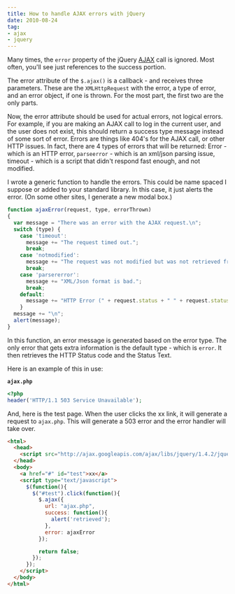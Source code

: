 ```yaml
---
title: How to handle AJAX errors with jQuery
date: 2010-08-24
tag:
- ajax
- jquery
---
```

Many times, the `error` property of the jQuery [AJAX](http://api.jquery.com/category/ajax/) call is ignored.  Most often, you'll see just references to the success portion.

<!--more-->

The error attribute of the `$.ajax()` is a callback - and receives three parameters.  These are the `XMLHttpRequest` with the error, a type of error, and an error object, if one is thrown.  For the most part, the first two are the only parts.

Now, the error attribute should be used for actual errors, not logical errors.  For example, if you are making an AJAX call to log in the current user, and the user does not exist, this should return a success type message instead of some sort of error.  Errors are things like 404's for the AJAX call, or other HTTP issues.  In fact, there are 4 types of errors that will be returned: Error - which is an HTTP error, `parseerror` - which is an xml/json parsing issue, timeout - which is a script that didn't respond fast enough, and not modified.

I wrote a generic function to handle the errors.  This could be name spaced I suppose or added to your standard library.  In this case, it just alerts the error.  (On some other sites, I generate a new modal box.)

```javascript
function ajaxError(request, type, errorThrown)
{
  var message = "There was an error with the AJAX request.\n";
  switch (type) {
    case 'timeout':
      message += "The request timed out.";
      break;
    case 'notmodified':
      message += "The request was not modified but was not retrieved from the cache.";
      break;
    case 'parsererror':
      message += "XML/Json format is bad.";
      break;
    default:
      message += "HTTP Error (" + request.status + " " + request.statusText + ").";
    }
  message += "\n";
  alert(message);
}
```

In this function, an error message is generated based on the error type.  The only error that gets extra information is the default type - which is `error`.  It then retrieves the HTTP Status code and the Status Text.

Here is an example of this in use:

**`ajax.php`**
```php
<?php
header('HTTP/1.1 503 Service Unavailable');    
```
    
And, here is the test page.  When the user clicks the xx link, it will generate a request to `ajax.php`.  This will generate a 503 error and the error handler will take over.
    
```html
<html>
  <head>
    <script src="http://ajax.googleapis.com/ajax/libs/jquery/1.4.2/jquery.min.js" type="text/javascript"></script>
  </head>
  <body>
    <a href="#" id="test">xx</a>
    <script type="text/javascript">
      $(function(){
        $("#test").click(function(){
          $.ajax({
            url: "ajax.php",
            success: function(){
              alert('retrieved');
            },
            error: ajaxError
          });

          return false;
        });
      });
    </script>
  </body>
</html>
```
